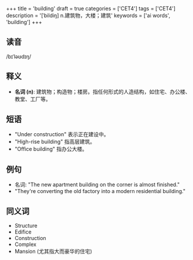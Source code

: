 +++
title = 'building'
draft = true
categories = ['CET4']
tags = ['CET4']
description = '[ˈbildiŋ] n.建筑物，大楼；建筑'
keywords = ['ai words', 'building']
+++

## 读音
/bɪˈləʊdɪŋ/

## 释义
- **名词 (n)**: 建筑物；构造物；楼房。指任何形式的人造结构，如住宅、办公楼、教堂、工厂等。

## 短语
- "Under construction" 表示正在建设中。
- "High-rise building" 指高层建筑。
- "Office building" 指办公大楼。

## 例句
- 名词: "The new apartment building on the corner is almost finished."
- "They're converting the old factory into a modern residential building."

## 同义词
- Structure
- Edifice
- Construction
- Complex
- Mansion (尤其指大而豪华的住宅)
